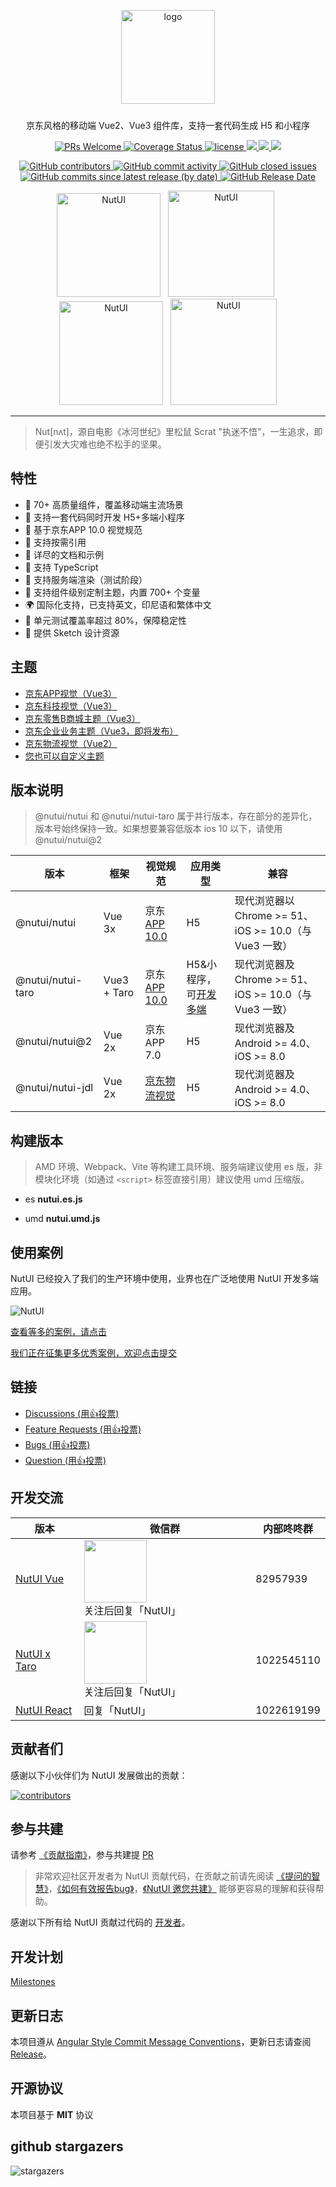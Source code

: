 
<p align="center">
    <img alt="logo" src="https://img11.360buyimg.com/imagetools/jfs/t1/211965/25/7152/22022/61b16785E433119bb/aa41d7a9f7e823f3.png" width="150" style="margin-bottom: 10px;">
</p>

<p align="center">京东风格的移动端 Vue2、Vue3 组件库，支持一套代码生成 H5 和小程序</p>

<p align="center">
    <a href="http://makeapullrequest.com">
    <img src="https://img.shields.io/badge/PRs-welcome-brightgreen.svg?style=flat-square" alt="PRs Welcome">
  </a>
    <a href="https://github.com/jdf2e/nutui">
    <img src="https://coveralls.io/repos/github/jdf2e/nutui/badge.svg?branch=master" alt="Coverage Status" />
    </a>
    <a href="https://github.com/jdf2e/nutui">
    <img src="https://img.shields.io/npm/l/@nutui/nutui.svg" alt="license"/>
    </a>
    <a href="https://www.npmjs.com/package/@nutui/nutui">
    <img src="https://img.shields.io/npm/v/@nutui/nutui.svg?style=flat-square">
    </a>
    <a href="https://www.npmjs.com/package/@nutui/nutui">
    <img src="https://img.shields.io/npm/dt/@nutui/nutui.svg?style=flat-square">
    </a>
    <a href="https://travis-ci.org/jdf2e/nutui">
    <img src="https://img.shields.io/travis/jdf2e/nutui.svg?style=flat-square">
    </a>  

</p>
<p align="center">
    <a href="https://github.com/jdf2e/nutui">
    <img src="https://img.shields.io/github/contributors/jdf2e/nutui" alt="GitHub contributors">
    </a>  
    <a href="https://github.com/jdf2e/nutui">
    <img src="https://img.shields.io/github/commit-activity/w/jdf2e/nutui" alt="GitHub commit activity">
    </a>
    <a href="https://github.com/jdf2e/nutui">
    <img src="https://img.shields.io/github/issues-closed/jdf2e/nutui" alt="GitHub closed issues">
    </a>  
    <a href="https://github.com/jdf2e/nutui">
    <img src="https://img.shields.io/github/commits-since/jdf2e/nutui/latest/next" alt="GitHub commits since latest release (by date)">
    </a>
    <a href="https://github.com/jdf2e/nutui">
    <img src="https://img.shields.io/github/release-date/jdf2e/nutui" alt="GitHub Release Date">
  </a>
</p>

<p align="center">
   <img src="https://img12.360buyimg.com/imagetools/jfs/t1/162421/39/13392/9425/6052ea60E592310a9/264bdff23ef5fe95.png" width="166" alt="NutUI" />
  &nbsp;
   <img src="https://img10.360buyimg.com/imagetools/jfs/t1/132314/24/25697/64565/634dfdcfE5e6ed546/8c480f8e2e11f2f4.png" width="170" alt="NutUI">
  &nbsp;
  <img src="https://storage.360buyimg.com/jdc-article/gh_f2231eb941be_258.jpg" width="166" alt="NutUI">
  &nbsp;
   <img src="https://img12.360buyimg.com/imagetools/jfs/t1/205124/1/15643/30360/62aad730Ea5734bf9/703bb91a0b73282f.png" width="170" alt="NutUI">
</p>

---

> Nut[nʌt]，源自电影《冰河世纪》里松鼠 Scrat "执迷不悟"，一生追求，即便引发大灾难也绝不松手的坚果。

##  特性

* 🚀 70+ 高质量组件，覆盖移动端主流场景
* 💪 支持一套代码同时开发 H5+多端小程序
* 📖 基于京东APP 10.0 视觉规范
* 🍭 支持按需引用
* 📖 详尽的文档和示例
* 💪 支持 TypeScript
* 💪 支持服务端渲染（测试阶段）
* 🍭 支持组件级别定制主题，内置 700+ 个变量
* 🌍 国际化支持，已支持英文，印尼语和繁体中文
* 🍭 单元测试覆盖率超过 80%，保障稳定性
* 📖 提供 Sketch 设计资源

## 主题

* <a href="https://nutui.jd.com/#/zh-CN/component/button" target="_blank">京东APP视觉（Vue3）</a>
* <a href="https://nutui.jd.com/jdt/#/zh-CN/component/button" target="_blank">京东科技视觉（Vue3）</a>
* <a href="https://nutui.jd.com/?jdb#/zh-CN/component/button" target="_blank">京东零售B商城主题（Vue3）</a>
* <a href="https://nutui.jd.com/?jddkh#" target="_blank">京东企业业务主题（Vue3，即将发布）</a>
* <a href="https://nutui.jd.com/jdl/#/cell" target="_blank">京东物流视觉（Vue2）</a>
* <a href="https://nutui.jd.com/theme/#/base" target="_blank">您也可以自定义主题</a>


## 版本说明

> @nutui/nutui 和 @nutui/nutui-taro 属于并行版本，存在部分的差异化，版本号始终保持一致。如果想要兼容低版本 ios 10 以下，请使用 @nutui/nutui@2

| 版本 | 框架 | 视觉规范 | 应用类型 | 兼容
| --- | --- | --- | --- | --- |
| @nutui/nutui  | Vue 3x | 京东 [APP 10.0](https://nutui.jd.com/#/resource)  | H5 | 现代浏览器以 Chrome >= 51、iOS >= 10.0（与 Vue3 一致）
| @nutui/nutui-taro  | Vue3 + Taro | 京东 [APP 10.0](https://nutui.jd.com/#/resource)  | H5&小程序，可[开发多端](https://nutui.jd.com/#/starttaro) | 现代浏览器及 Chrome >= 51、iOS >= 10.0（与 Vue3 一致）
| @nutui/nutui@2  | Vue 2x | 京东 APP 7.0  | H5 | 现代浏览器及 Android >= 4.0、iOS >= 8.0
| @nutui/nutui-jdl  | Vue 2x | [京东物流视觉](https://nutui.jd.com/jdl/#/design) | H5 | 现代浏览器及 Android >= 4.0、iOS >= 8.0


## 构建版本

> AMD 环境、Webpack、Vite 等构建工具环境、服务端建议使用 es 版，非模块化环境（如通过 `<script>` 标签直接引用）建议使用 umd 压缩版。

* es **nutui.es.js**

* umd **nutui.umd.js**


## 使用案例

NutUI 已经投入了我们的生产环境中使用，业界也在广泛地使用 NutUI 开发多端应用。
<p>
<img src="http://storage.360buyimg.com/jdc-article/nutuiDemo/user-cases.jpg" alt="NutUI" />
</p>
<p><a href="https://nutui.jd.com/#/case">查看等多的案例，请点击</a></p>
<p><a href="https://get.jd.com/#/survey/index?id=4217247740034539">我们正在征集更多优秀案例，欢迎点击提交</a></p>

## 链接

<ul>
    <li>
        <a href="https://github.com/jdf2e/nutui/discussions">
            Discussions  (用👍投票)
        </a>
    </li>
    <li>
        <a href="https://github.com/jdf2e/nutui/issues?q=is%3Aissue+is%3Aopen+label%3A%22help+wanted%22">
            Feature Requests (用👍投票)
        </a>
    </li>
     <li>
        <a href="https://github.com/jdf2e/nutui/labels/bug%203.0">
            Bugs (用👍投票)
        </a>
    </li>
     <li>
        <a href="https://github.com/jdf2e/nutui/issues?q=is%3Aissue+is%3Aopen+label%3Aquestion">
            Question  (用👍投票)
        </a>
    </li>
</ul>

## 开发交流

| 版本 | 微信群 |内部咚咚群 |
| --- | --- |--- |
| [NutUI Vue](https://github.com/jdf2e/nutui/issues) | <img src="https://nutui.jd.com/3x/3.1.17/vx-codeys.png" width="100" /> 关注后回复「NutUI」 | 82957939
| [NutUI x Taro](https://github.com/jdf2e/nutui/issues) | <img src="https://camo.githubusercontent.com/db4276b4ee4b443158195e943e9e678cb4d2afb7580f70d4d817ef0a90413aec/687474703a2f2f73746f726167652e333630627579696d672e636f6d2f7461726f2d6a642d636f6d2f7374617469632f636f6e746163745f7461726f5f6e757475695f71722e706e67" width="100" /> 关注后回复「NutUI」 | 1022545110 |
| [NutUI React](https://github.com/jdf2e/nutui-react/issues) | 回复「NutUI」 | 1022619199


## 贡献者们

感谢以下小伙伴们为 NutUI 发展做出的贡献：

<a href="https://github.com/jdf2e/nutui/graphs/contributors">
  <img src="https://opencollective.com/nutui/contributors.svg?width=890&button=false" alt="contributors">
</a>

## 参与共建

请参考 [《贡献指南》](https://nutui.jd.com/#/zh-CN/guide/contributing)，参与共建提 [PR](https://github.com/jdf2e/nutui/pulls)

> 非常欢迎社区开发者为 NutUI 贡献代码，在贡献之前请先阅读 [《提问的智慧》](https://github.com/ryanhanwu/How-To-Ask-Questions-The-Smart-Way/blob/main/README-zh_CN.md)，[《如何有效报告bug》](https://www.chiark.greenend.org.uk/~sgtatham/bugs-cn.html)，[《NutUI 邀您共建》](https://jelly.jd.com/article/6320528b92d94a0068685525) 能够更容易的理解和获得帮助。

感谢以下所有给 NutUI 贡献过代码的 [开发者](https://github.com/jdf2e/nutui/graphs/contributors)。

## 开发计划

[Milestones](https://github.com/jdf2e/nutui/projects)

## 更新日志

本项目遵从 [Angular Style Commit Message Conventions](https://gist.github.com/stephenparish/9941e89d80e2bc58a153)，更新日志请查阅 [Release](https://github.com/jdf2e/nutui/releases)。

## 开源协议

本项目基于 **MIT** 协议


## github stargazers 

![stargazers](https://starchart.cc/jdf2e/nutui.svg)

